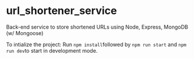 # url_shortener_service
Back-end service to store shortened URLs using Node, Express, MongoDB (w/ Mongoose)

To intialize the project:
Run ```npm install```followed by ```npm run start``` and ```npm run dev```to start in development mode.
